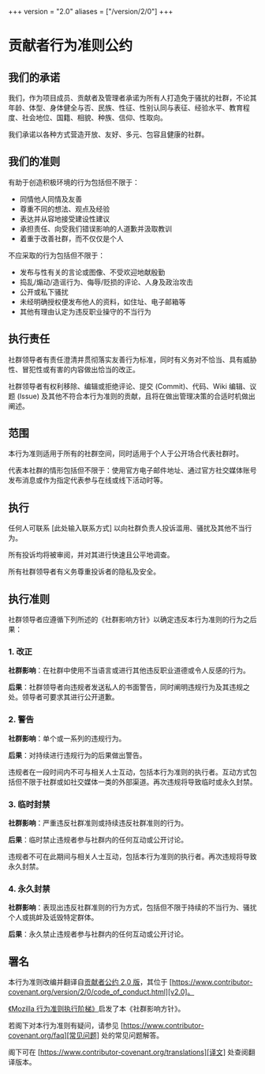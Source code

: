 +++
version = "2.0"
aliases = ["/version/2/0"]
+++

# 贡献者行为准则公约

## 我们的承诺

我们，作为项目成员、贡献者及管理者承诺为所有人打造免于骚扰的社群，不论其年龄、体型、身体健全与否、民族、性征、性别认同与表征、经验水平、教育程度、社会地位、国籍、相貌、种族、信仰、性取向。

我们承诺以各种方式营造开放、友好、多元、包容且健康的社群。

## 我们的准则

有助于创造积极环境的行为包括但不限于：

* 同情他人同情及友善
* 尊重不同的想法、观点及经验
* 表达并从容地接受建设性建议
* 承担责任、向受我们错误影响的人道歉并汲取教训
* 着重于改善社群，而不仅仅是个人

不应采取的行为包括但不限于：

* 发布与性有关的言论或图像、不受欢迎地献殷勤
* 捣乱/煽动/造谣行为、侮辱/贬损的评论、人身及政治攻击
* 公开或私下骚扰
* 未经明确授权便发布他人的资料，如住址、电子邮箱等
* 其他有理由认定为违反职业操守的不当行为

## 执行责任

社群领导者有责任澄清并贯彻落实友善行为标准，同时有义务对不恰当、具有威胁性、冒犯性或有害的内容做出恰当的改正。

社群领导者有权利移除、编辑或拒绝评论、提交 (Commit)、代码、Wiki 编辑、议题 (Issue) 及其他不符合本行为准则的贡献，且将在做出管理决策的合适时机做出阐述。

## 范围

本行为准则适用于所有的社群空间，同时适用于个人于公开场合代表社群时。

代表本社群的情形包括但不限于：使用官方电子邮件地址、通过官方社交媒体账号发布消息或作为指定代表参与在线或线下活动时等。

## 执行

任何人可联系 [此处输入联系方式] 以向社群负责人投诉滥用、骚扰及其他不当行为。 

所有投诉均将被审阅，并对其进行快速且公平地调查。

所有社群领导者有义务尊重投诉者的隐私及安全。

## 执行准则

社群领导者应遵循下列所述的《社群影响方针》以确定违反本行为准则的行为之后果：

### 1. 改正

**社群影响**：在社群中使用不当语言或进行其他违反职业道德或令人反感的行为。

**后果**：社群领导者向违规者发送私人的书面警告，同时阐明违规行为及其违规之处。领导者可要求其进行公开道歉。

### 2. 警告

**社群影响**：单个或一系列的违规行为。

**后果**：对持续进行违规行为的后果做出警告。

违规者在一段时间内不可与相关人士互动，包括本行为准则的执行者。互动方式包括但不限于社群或如社交媒体一类的外部渠道。再次违规将导致临时或永久封禁。

### 3. 临时封禁

**社群影响**：严重违反社群准则或持续违反社群准则的行为。

**后果**：临时禁止违规者参与社群内的任何互动或公开讨论。

违规者不可在此期间与相关人士互动，包括本行为准则的执行者。再次违规将导致永久封禁。

### 4. 永久封禁

**社群影响**：表现出违反社群准则的行为方式，包括但不限于持续的不当行为、骚扰个人或挑衅及诋毁特定群体。

**后果**：永久禁止违规者参与社群内的任何互动或公开讨论。

## 署名

本行为准则改编并翻译自[贡献者公约 2.0 版][首页]，其位于 [https://www.contributor-covenant.org/version/2/0/code_of_conduct.html][v2.0]。

[《Mozilla 行为准则执行阶梯》][Mozilla CoC]启发了本《社群影响方针》。

若阁下对本行为准则有疑问，请参见 [https://www.contributor-covenant.org/faq][常见问题] 处的常见问题解答。

阁下可在 [https://www.contributor-covenant.org/translations][译文] 处查阅翻译版本。

[首页]: https://www.contributor-covenant.org
[v2.0]: https://www.contributor-covenant.org/version/2/0/code_of_conduct.html
[Mozilla CoC]: https://github.com/mozilla/diversity
[常见问题]: https://www.contributor-covenant.org/faq
[译文]: https://www.contributor-covenant.org/translations
